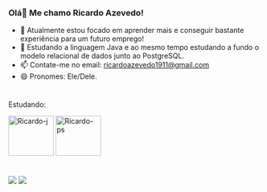 ### Olá👋 Me chamo Ricardo Azevedo!



- 🔭 Atualmente estou focado em aprender mais e conseguir bastante experiência para um futuro emprego!
- 🌱 Estudando a linguagem Java e ao mesmo tempo estudando a fundo o modelo relacional de dados junto ao PostgreSQL.
- 📫 Contate-me no email: ricardoazevedo1911@gmail.com
- 😄 Pronomes: Ele/Dele.
#
Estudando:
<div>
   <img align="center" alt="Ricardo-j" height="80" width="90"src="https://cdn.jsdelivr.net/gh/devicons/devicon@latest/icons/java/java-plain-wordmark.svg" />
  <img align="center" alt="Ricardo-ps" height="80" width="90"src="https://cdn.jsdelivr.net/gh/devicons/devicon@latest/icons/postgresql/postgresql-plain-wordmark.svg" />
</div>
            
          
#
<div> 
  <a href="https://www.linkedin.com/in/ricardoo-azevedo/" target="_blank"><img src="https://img.shields.io/badge/-LinkedIn-%230077B5?style=for-the-badge&logo=linkedin&logoColor=white" target="_blank"></a>
  <a href="https://www.instagram.com/ricaardo_azeveedo/" target="_blank"><img src="https://img.shields.io/badge/-Instagram-%23E4405F?style=for-the-badge&logo=instagram&logoColor=white" target="_blank"></a>
</div>

